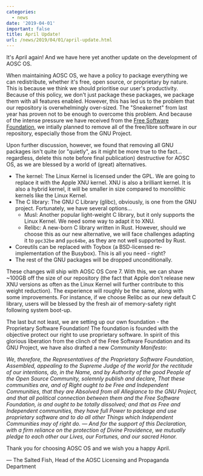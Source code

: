 ```yaml
---
categories:
  - news
date: '2019-04-01'
important: false
title: April Update!
url: /news/2019/04/01/april-update.html
---
```



It's April again! And we have here yet another update on the development of AOSC OS.

When maintaining AOSC OS, we have a policy to package everything we can redistribute, whether it's free, open source, or proprietary by nature. This is because we think we should prioritise our user's productivity. Because of this policy, we don't just package these packages, we package them with all features enabled. However, this has led us to the problem that our repository is overwhelmingly over-sized. The "Sneakernet" from last year has proven not to be enough to overcome this problem. And because of the intense pressure we have received from the [Free Software Foundation](https://fsf.org/), we intially planned to remove all of the free/libre software in our repository, especially those from the GNU Project.

Upon further discussion, however, we found that removing all GNU packages isn't quite (or "quietly", as it might be more true to the fact... regardless, delete this note before final publication) destructive for AOSC OS, as we are blessed by a world of (great) alternatives.

- The kernel: The Linux Kernel is licensed under the GPL. We are going to replace it with the Apple XNU kernel. XNU is also a brilliant kernel. It is also a hybrid kernel, it will be smaller in size compared to monolithic kernels like the Linux Kernel.
- The C library: The GNU C Library (glibc), obviously, is one from the GNU project. Fortunately, we have several options...
	- Musl: Another popular light-weight C library, but it only supports the Linux Kernel. We need some way to adapt it to XNU.
	- Relibc: A new-born C library written in Rust. However, should we choose this as our new alternative, we will face challenges adapting it to `ppc32be` and `ppc64be`, as they are not well supported by Rust.
- Coreutils can be replaced with Toybox (a BSD-licensed re-implementation of the Busybox). This is all you need - right?
- The rest of the GNU packages will be dropped unconditionally.

These changes will ship with AOSC OS Core 7. With this, we can shave ~100GB off the size of our repository (the fact that Apple don't release new XNU versions as often as the Linux Kernel will further contribute to this weight reduction). The experience will roughly be the same, along with some improvements. For instance, if we choose Relibc as our new default C library, users will be blessed by the fresh air of memory-safety right following system boot-up.

The last but not least, we are setting up our own foundation - the Proprietary Software Foundation! The foundation is founded with the objective protect our right to use proprietary software. In spirit of this glorious liberation from the clinch of the Free Software Foundation and its GNU Project, we have also drafted a new *Community Manifesto*:

*We, therefore, the Representatives of the Proprietary Software Foundation, Assembled, appealing to the Supreme Judge of the world for the rectitude of our intentions, do, in the Name, and by Authority of the good People of the Open Source Community, solemnly publish and declare, That these communities are, and of Right ought to be Free and Independent Communities, that they are Absolved from all Allegiance to the GNU Project, and that all political connection between them and the Free Software Foundation, is and ought to be totally dissolved; and that as Free and Independent communities, they have full Power to package and use proprietary software and to do all other Things which Independent Communities may of right do. — And for the support of this Declaration, with a firm reliance on the protection of Divine Providence, we mutually pledge to each other our Lives, our Fortunes, and our sacred Honor.*

Thank you for choosing AOSC OS and we wish you a happy April.

— The Salted Fish, Head of the AOSC Licensing and Propaganda Department